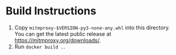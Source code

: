# Build Instructions

 1. Copy `mitmproxy-$VERSION-py3-none-any.whl` into this directory.  
    You can get the latest public release at https://mitmproxy.org/downloads/.
 2. Run `docker build .`.
